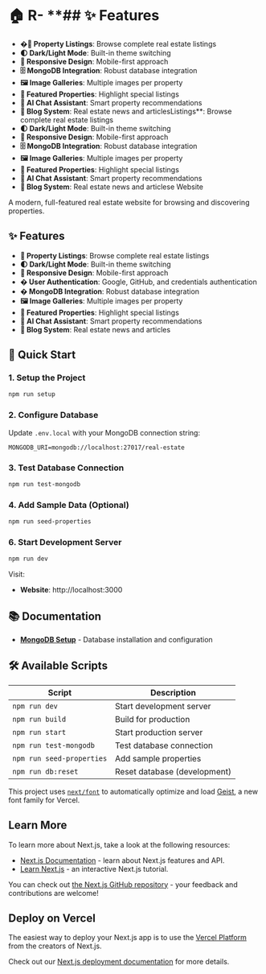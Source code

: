 # 🏠 R- \*\*## ✨ Features

- **�🏢 Property Listings**: Browse complete real estate listings
- **🌓 Dark/Light Mode**: Built-in theme switching
- **📱 Responsive Design**: Mobile-first approach
- **🗄️ MongoDB Integration**: Robust database integration
- **🖼️ Image Galleries**: Multiple images per property
- **🎯 Featured Properties**: Highlight special listings
- **🤖 AI Chat Assistant**: Smart property recommendations
- **📝 Blog System**: Real estate news and articlesListings\*\*: Browse complete real estate listings
- **🌓 Dark/Light Mode**: Built-in theme switching
- **📱 Responsive Design**: Mobile-first approach
- **🗄️ MongoDB Integration**: Robust database integration
- **🖼️ Image Galleries**: Multiple images per property
- **🎯 Featured Properties**: Highlight special listings
- **🤖 AI Chat Assistant**: Smart property recommendations
- **📝 Blog System**: Real estate news and articlese Website

A modern, full-featured real estate website for browsing and discovering properties.

## ✨ Features

- **🏢 Property Listings**: Browse complete real estate listings
- **🌓 Dark/Light Mode**: Built-in theme switching
- **📱 Responsive Design**: Mobile-first approach
- **� User Authentication**: Google, GitHub, and credentials authentication
- **�️ MongoDB Integration**: Robust database integration
- **🖼️ Image Galleries**: Multiple images per property
- **🎯 Featured Properties**: Highlight special listings
- **🤖 AI Chat Assistant**: Smart property recommendations
- **📝 Blog System**: Real estate news and articles

## 🚀 Quick Start

### 1. Setup the Project

```bash
npm run setup
```

### 2. Configure Database

Update `.env.local` with your MongoDB connection string:

```env
MONGODB_URI=mongodb://localhost:27017/real-estate
```

### 3. Test Database Connection

```bash
npm run test-mongodb
```

### 4. Add Sample Data (Optional)

```bash
npm run seed-properties
```

### 6. Start Development Server

```bash
npm run dev
```

Visit:

- **Website**: http://localhost:3000

## 📚 Documentation

- **[MongoDB Setup](MONGODB_SETUP.md)** - Database installation and configuration

## 🛠️ Available Scripts

| Script                    | Description                  |
| ------------------------- | ---------------------------- |
| `npm run dev`             | Start development server     |
| `npm run build`           | Build for production         |
| `npm run start`           | Start production server      |
| `npm run test-mongodb`    | Test database connection     |
| `npm run seed-properties` | Add sample properties        |
| `npm run db:reset`        | Reset database (development) |

This project uses [`next/font`](https://nextjs.org/docs/app/building-your-application/optimizing/fonts) to automatically optimize and load [Geist](https://vercel.com/font), a new font family for Vercel.

## Learn More

To learn more about Next.js, take a look at the following resources:

- [Next.js Documentation](https://nextjs.org/docs) - learn about Next.js features and API.
- [Learn Next.js](https://nextjs.org/learn) - an interactive Next.js tutorial.

You can check out [the Next.js GitHub repository](https://github.com/vercel/next.js) - your feedback and contributions are welcome!

## Deploy on Vercel

The easiest way to deploy your Next.js app is to use the [Vercel Platform](https://vercel.com/new?utm_medium=default-template&filter=next.js&utm_source=create-next-app&utm_campaign=create-next-app-readme) from the creators of Next.js.

Check out our [Next.js deployment documentation](https://nextjs.org/docs/app/building-your-application/deploying) for more details.
